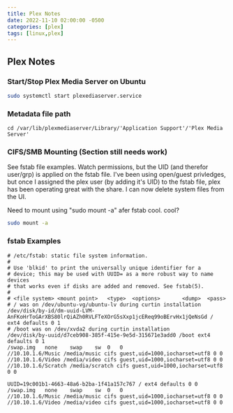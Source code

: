 ```yaml
---
title: Plex Notes
date: 2022-11-10 02:00:00 -0500
categories: [plex]
tags: [linux,plex]
---
```


## Plex Notes

### Start/Stop Plex Media Server on Ubuntu

```bash
sudo systemctl start plexediaserver.service
```

### Metadata file path

`cd /var/lib/plexmediaserver/Library/'Application Support'/'Plex Media Server'`

### CIFS/SMB Mounting (Section still needs work)

See fstab file examples.  Watch permissions, but the UID (and therefor user/grp) is applied on the fstab file. I've been using open/guest privledges, but once I assigned the plex user (by adding it's UID) to the fstab file, plex has been operating great with the share.  I can now delete system files from the UI.
  
Need to mount using "sudo mount -a" afer fstab cool. cool?

```bash
sudo mount -a
```

### fstab Examples

```terminal
# /etc/fstab: static file system information.
#
# Use 'blkid' to print the universally unique identifier for a
# device; this may be used with UUID= as a more robust way to name devices
# that works even if disks are added and removed. See fstab(5).
#
# <file system> <mount point>   <type>  <options>       <dump>  <pass>
# / was on /dev/ubuntu-vg/ubuntu-lv during curtin installation
/dev/disk/by-id/dm-uuid-LVM-AnFKoHrToGArXBS80lrQiAZh0RVLFTeXOrG5sXxp1jcEReq99oBErvHx1jQeNsGd / ext4 defaults 0 1
# /boot was on /dev/xvda2 during curtin installation
/dev/disk/by-uuid/d7ceb908-385f-415e-9e5d-315671e3add0 /boot ext4 defaults 0 1
/swap.img	none	swap	sw	0	0
//10.10.1.6/Music /media/music cifs guest,uid=1000,iocharset=utf8 0 0
//10.10.1.6/Video /media/video cifs guest,uid=1000,iocharset=utf8 0 0
//10.10.1.6/Scratch /media/scratch cifs guest,uid=1000,iocharset=utf8 0 0
```

```terminal
UUID=19c001b1-4663-48a6-b2ba-1f41a157c767 / ext4 defaults 0 0
/swap.img	none	swap	sw	0	0
//10.10.1.6/Music /media/music cifs guest,uid=1000,iocharset=utf8 0 0
//10.10.1.6/Video /media/video cifs guest,uid=1000,iocharset=utf8 0 0
```